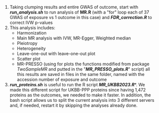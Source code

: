 1. Taking clumping results and entire GWAS of outcome, start with ***run_analysis.sh*** to run analysis of **MR.R** (with a "for" loop each of 37 GWAS of exposure vs 1 outcome in this case) and ***FDR_correction.R*** to correct IVW p-values 
2. This analysis includes:
   - Harmonization
   - Main MR analysis with IVW, MR-Egger, Weighted median
   - Pleiotropy
   - Heterogeneity
   - Leave-one-out with leave-one-out plot
   - Scatter plot
   - MR-PRESSO (using for plots the functions modified from package *TwoSampleMR* and putted in the "***MR_PRESSO_plots.R***" script)
   all this results are saved in files in the same folder, named with the accession number of exposure and outcome
3. ***run_proteins.sh*** is useful to run the R script ***MR_UKBB2023.R****. We made this different script for UKBB-PPP proteins since having 1,472 proteins as the outcomes, we needed to make it faster. In addition, the bash script allows us to split the current analysis into 3 different servers and, if needed, restart it by skipping the analyses already done.
